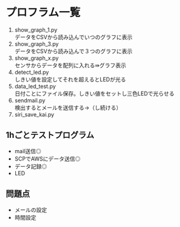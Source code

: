 # プロフラム一覧

1. show_graph_1.py  
	データをCSVから読み込んでいつのグラフに表示
2. show_graph_3.py  
	データをCSVから読み込んで３つのグラフに表示
3. show_graph_x.py  
	センサからデータを配列に入れる⇛グラフ表示
4. detect_led.py  
	しきい値を設定してそれを超えるとLEDが光る
5. data_led_test.py  
	日付ことにファイル保存。しきい値をセットし三色LEDで光らせる
6. sendmail.py  
	検出するとメールを送信する→（し続ける）
7. siri_save_kai.py  
##	1hごとテストプログラム

* mail送信◎
* SCPでAWSにデータ送信◎
* データ記録◎
* LED

## 問題点

* メールの設定
* 時間設定


